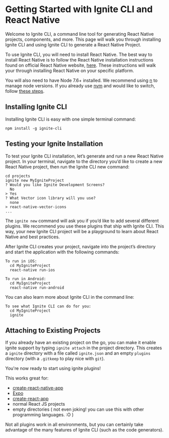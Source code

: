 # Getting Started with Ignite CLI and React Native

Welcome to Ignite CLI, a command line tool for generating React Native projects, components, and more. This page will walk you through installing Ignite CLI and using Ignite CLI to generate a React Native Project.

To use Ignite CLI, you will need to install React Native. The best way to install React Native is to follow the React Native installation instructions found on official React Native website, [here](http://facebook.github.io/react-native/docs/getting-started.html). These instructions will walk your through installing React Native on your specific platform.

You will also need to have Node 7.6+ installed. We recommend using [n](https://github.com/tj/n) to manage node versions. If you already use [nvm](https://github.com/creationix/nvm) and would like to switch, follow [these steps](./nvm-to-n.md).

## Installing Ignite CLI


Installing Ignite CLI is easy with one simple terminal command:

```
npm install -g ignite-cli
```

## Testing your Ignite Installation

To test your Ignite CLI installation, let’s generate and run a new React Native project. In your terminal, navigate to the directory you’d like to create a new React Native project, then run the Ignite CLI new command:

```
cd projects
ignite new MyIgniteProject
? Would you like Ignite Development Screens?
  No
> Yes
? What Vector icon library will you use?
  none
> react-native-vector-icons
...
```

The `ignite new` command will ask you if you’d like to add several different plugins. We recommend you use these plugins that ship with Ignite CLI. This way, your new Ignite CLI project will be a playground to learn about React Native and best practices.

After Ignite CLI creates your project, navigate into the project’s directory and start the application with the following commands:


```
To run in iOS:
  cd MyIgniteProject
  react-native run-ios

To run in Android:
  cd MyIgniteProject
  react-native run-android
```

You can also learn more about Ignite CLI in the command line:

```
To see what Ignite CLI can do for you:
  cd MyIgniteProject
  ignite
```

## Attaching to Existing Projects

If you already have an existing project on the go, you can make it enable ignite support by typing `ignite attach` in the project directory.  This creates a `ignite` directory with a file called `ignite.json` and an empty `plugins` directory (with a `.gitkeep` to play nice with `git`).

You're now ready to start using ignite plugins!

This works great for:

* [create-react-native-app](https://github.com/react-community/create-react-native-app)
* [Expo](https://expo.io)
* [create-react-app](https://github.com/facebookincubator/create-react-app)
* normal React JS projects
* empty directories ( not even joking! you can use this with other programming languages.  :O )

Not all plugins work in all environments, but you can certainly take advantage of the many features of Ignite CLI (such as the code generators).
